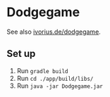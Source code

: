 # Dodgegame

See also [ivorius.de/dodgegame](https://ivorius.de/dodgegame).

## Set up

1) Run `gradle build`
2) Run `cd ./app/build/libs/`
3) Run `java -jar Dodgegame.jar`
